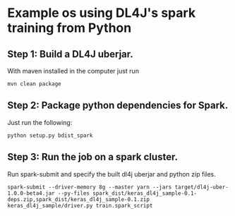 # Example os using DL4J's spark training from Python

## Step 1:  Build a DL4J uberjar.

With maven installed in the computer just run 

    mvn clean package

## Step 2: Package python dependencies for Spark.

Just run the following:

    python setup.py bdist_spark

## Step 3: Run the job on a spark cluster.

Run spark-submit and specify the built dl4j uberjar and python zip files.

    spark-submit --driver-memory 8g --master yarn --jars target/dl4j-uber-1.0.0-beta4.jar --py-files spark_dist/keras_dl4j_sample-0.1-deps.zip,spark_dist/keras_dl4j_sample-0.1.zip keras_dl4j_sample/driver.py train.spark_script
